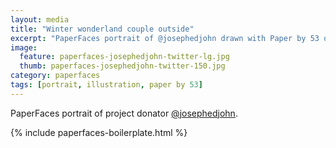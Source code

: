 ```yaml
---
layout: media
title: "Winter wonderland couple outside"
excerpt: "PaperFaces portrait of @josephedjohn drawn with Paper by 53 on an iPad."
image: 
  feature: paperfaces-josephedjohn-twitter-lg.jpg
  thumb: paperfaces-josephedjohn-twitter-150.jpg
category: paperfaces
tags: [portrait, illustration, paper by 53]
---
```


PaperFaces portrait of project donator [@josephedjohn](http://twitter.com/josephedjohn).

{% include paperfaces-boilerplate.html %}